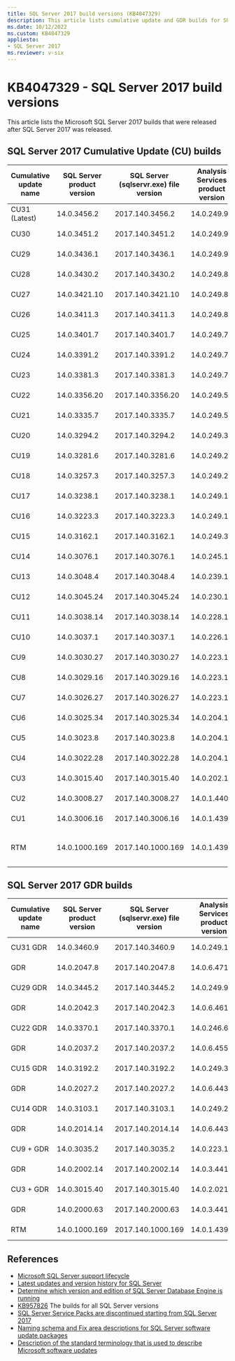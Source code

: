 ```yaml
---
title: SQL Server 2017 build versions (KB4047329)
description: This article lists cumulative update and GDR builds for SQL Server 2017.
ms.date: 10/12/2022
ms.custom: KB4047329
appliesto:
- SQL Server 2017
ms.reviewer: v-six
---
```

# KB4047329 - SQL Server 2017 build versions

This article lists the Microsoft SQL Server 2017 builds that were released after SQL Server 2017 was released.

## SQL Server 2017 Cumulative Update (CU) builds

| Cumulative update name | SQL Server product version | SQL Server (sqlservr.exe) file version | Analysis Services product version | Analysis Services (msmdsrv.exe) file version | Knowledge Base number | Release date |
|------------------------|----------------------------|----------------------------------------|-----------------------------------|----------------------------------------------|-----------------------|--------------------|
| CU31 (Latest)| 14.0.3456.2| 2017.140.3456.2| 14.0.249.94 | 2017.140.249.94| [KB5016884](https://support.microsoft.com/help/5016884) | September 20, 2022 |
| CU30 | 14.0.3451.2| 2017.140.3451.2| 14.0.249.90 | 2017.140.249.90| [KB5013756](https://support.microsoft.com/help/5013756) | July 13, 2022|
| CU29 | 14.0.3436.1| 2017.140.3436.1| 14.0.249.90 | 2017.140.249.90| [KB5010786](https://support.microsoft.com/help/5010786) | March 30, 2022 |
| CU28 | 14.0.3430.2| 2017.140.3430.2| 14.0.249.87 | 2017.140.249.87| [KB5008084](https://support.microsoft.com/help/5008084) | January 13, 2022 |
| CU27 | 14.0.3421.10 | 2017.140.3421.10 | 14.0.249.83 | 2017.140.249.83| [KB5006944](https://support.microsoft.com/help/5006944) | October 27, 2021 |
| CU26 | 14.0.3411.3| 2017.140.3411.3| 14.0.249.83 | 2017.140.249.83| [KB5005226](https://support.microsoft.com/help/5005226) | September 14, 2021 |
| CU25 | 14.0.3401.7| 2017.140.3401.7| 14.0.249.75 | 2017.140.249.75| [KB5003830](https://support.microsoft.com/help/5003830) | July 12, 2021|
| CU24 | 14.0.3391.2| 2017.140.3391.2| 14.0.249.71 | 2017.140.249.71| [KB5001228](https://support.microsoft.com/help/5001228) | May 10, 2021 |
| CU23 | 14.0.3381.3| 2017.140.3381.3| 14.0.249.70 | 2017.140.249.70| [KB5000685](https://support.microsoft.com/help/5000685) | February 24, 2021|
| CU22 | 14.0.3356.20 | 2017.140.3356.20 | 14.0.249.54 | 2017.140.249.54| [KB4577467](https://support.microsoft.com/help/4577467) | September 10, 2020 |
| CU21 | 14.0.3335.7| 2017.140.3335.7| 14.0.249.51 | 2017.140.249.51| [KB4557397](https://support.microsoft.com/help/4557397) | July 01, 2020|
| CU20 | 14.0.3294.2| 2017.140.3294.2| 14.0.249.36 | 2017.140.249.36| [KB4541283](https://support.microsoft.com/help/4541283) | April 07, 2020 |
| CU19 | 14.0.3281.6| 2017.140.3281.6| 14.0.249.28 | 2017.140.249.28| [KB4535007](https://support.microsoft.com/help/4535007) | February 05, 2020|
| CU18 | 14.0.3257.3| 2017.140.3257.3| 14.0.249.21 | 2017.140.249.21| [KB4527377](https://support.microsoft.com/help/4527377) | December 09, 2019|
| CU17 | 14.0.3238.1| 2017.140.3238.1| 14.0.249.17 | 2017.140.249.17| [KB4515579](https://support.microsoft.com/help/4515579) | October 08, 2019 |
| CU16 | 14.0.3223.3 | 2017.140.3223.3 | 14.0.249.14 | 2017.140.249.14| [KB4508218](cumulativeupdate16.md) | August 01, 2019 |
| CU15 | 14.0.3162.1 | 2017.140.3162.1 | 14.0.249.3 | 2017.140.249.3 | [KB4498951](cumulativeupdate15.md) | May 23, 2019 |
| CU14 | 14.0.3076.1 | 2017.140.3076.1 | 14.0.245.1 | 2017.140.245.1 | [KB4484710](cumulativeupdate14.md) | March 25, 2019 |
| CU13 | 14.0.3048.4 | 2017.140.3048.4 | 14.0.239.1 | 2017.140.239.1 | [KB4466404](cumulativeupdate13.md) | December 18, 2018 |
| CU12 | 14.0.3045.24 | 2017.140.3045.24 | 14.0.230.1 | 2017.140.230.1 | [KB4464082](cumulativeupdate12.md) | October 24, 2018 |
| CU11 | 14.0.3038.14 | 2017.140.3038.14 | 14.0.228.1 | 2017.140.228.1 | [KB4462262](cumulativeupdate11.md) | September 20, 2018 |
| CU10 | 14.0.3037.1 | 2017.140.3037.1 | 14.0.226.1 | 2017.140.226.1 | [KB4342123](cumulativeupdate10.md) | August 27, 2018 |
| CU9 | 14.0.3030.27 | 2017.140.3030.27 | 14.0.223.1 | 2017.140.223.1 | [KB4341265](cumulativeupdate9.md) | July 17, 2018 |
| CU8 | 14.0.3029.16 | 2017.140.3029.16 | 14.0.223.1 | 2017.140.223.1 | [KB4338363](cumulativeupdate8.md) | June 21, 2018 |
| CU7 | 14.0.3026.27 | 2017.140.3026.27 | 14.0.223.1 | 2017.140.223.1 | [KB4229789](cumulativeupdate7.md) | May 24, 2018 |
| CU6 | 14.0.3025.34 | 2017.140.3025.34 | 14.0.204.1 | 2017.140.204.1 | [KB4101464](cumulativeupdate6.md) | April 18, 2018 |
| CU5 | 14.0.3023.8 | 2017.140.3023.8 | 14.0.204.1 | 2017.140.204.1 | [KB4092643](cumulativeupdate5.md) | March 21, 2018 |
| CU4 | 14.0.3022.28 | 2017.140.3022.28 | 14.0.204.1 | 2017.140.204.1 | [KB4056498](cumulativeupdate4.md) | February 20, 2018 |
| CU3 | 14.0.3015.40 | 2017.140.3015.40 | 14.0.202.1 | 2017.140.202.1 | [KB4052987](cumulativeupdate3.md) | January 03, 2018 |
| CU2 | 14.0.3008.27 | 2017.140.3008.27 | 14.0.1.440 | 2017.140.1.440 | [KB4052574](cumulativeupdate2.md) | December 05, 2017 |
| CU1 | 14.0.3006.16 | 2017.140.3006.16 | 14.0.1.439 | 2017.140.1.439 | [KB4038634](cumulativeupdate1.md) | October 25, 2017 |
| RTM | 14.0.1000.169 | 2017.140.1000.169 | 14.0.1.439 | 2017.140.1.439 | [SQL Server 2017 release notes](/sql/sql-server/sql-server-2017-release-notes)| September 29, 2017 |

## SQL Server 2017 GDR builds

| Cumulative update name | SQL Server product version | SQL Server (sqlservr.exe) file version | Analysis Services product version | Analysis Services (msmdsrv.exe) file version | Knowledge Base number | Release date |
|------------------------|----------------------------|----------------------------------------|-----------------------------------|----------------------------------------------|-----------------------|--------------------|
| CU31 GDR | 14.0.3460.9 | 2017.140.3460.9 | 14.0.249.106 | 2017.140.249.106 | [KB5021126](https://support.microsoft.com/help/5021126) | February 14, 2023|
| GDR | 14.0.2047.8 | 2017.140.2047.8 | 14.0.6.471 | 2017.140.6.471 | [KB5021127](https://support.microsoft.com/help/5021127) | February 14, 2023|
| CU29 GDR | 14.0.3445.2| 2017.140.3445.2| 14.0.249.90 | 2017.140.249.90| [KB5014553](https://support.microsoft.com/help/5014553) | June 14, 2022|
| GDR| 14.0.2042.3| 2017.140.2042.3| 14.0.6.461| 2017.140.6.461 | [KB5014354](https://support.microsoft.com/help/5014354) | June 14, 2022|
| CU22 GDR | 14.0.3370.1| 2017.140.3370.1| 14.0.246.62 | 2017.140.249.62| [KB4583457](https://support.microsoft.com/help/4583457) | January 21, 2021 |
| GDR| 14.0.2037.2| 2017.140.2037.2| 14.0.6.455| 2017.140.6.455 | [KB4583456](https://support.microsoft.com/help/4583456) | January 21, 2021 |
| CU15 GDR | 14.0.3192.2| 2017.140.3192.2| 14.0.249.3| 2017.140.249.3 | [KB4505225](https://support.microsoft.com/help/4505225) | July 9, 2019 |
| GDR| 14.0.2027.2| 2017.140.2027.2| 14.0.6.443| 2017.140.6.443 | [KB4505224](https://support.microsoft.com/help/4505224) | July 9, 2019 |
| CU14 GDR | 14.0.3103.1| 2017.140.3103.1| 14.0.249.2| 2017.140.249.2 | [KB4494352](https://support.microsoft.com/help/4494352) | May 14, 2019 |
| GDR| 14.0.2014.14 | 2017.140.2014.14 | 14.0.6.443| 2017.140.6.443 | [KB4494351](https://support.microsoft.com/help/4494351) | May 14, 2019 |
| CU9 + GDR| 14.0.3035.2| 2017.140.3035.2| 14.0.223.1| 2017.140.223.1 | [KB4293805](https://support.microsoft.com/help/4293805) | August 14, 2018|
| GDR| 14.0.2002.14 | 2017.140.2002.14 | 14.0.3.441| 2017.140.3.441 | [KB4293803](https://support.microsoft.com/help/4293803) | August 14, 2018|
| CU3 + GDR| 14.0.3015.40 | 2017.140.3015.40 | 14.0.2.021| 2017.140.202.1 | [KB4058562](https://support.microsoft.com/help/4058562) | January 03, 2018 |
| GDR| 14.0.2000.63 | 2017.140.2000.63 | 14.0.3.441| 2017.140.3.441 | [KB4057122](https://support.microsoft.com/help/4057122) | January 03, 2018 |
| RTM| 14.0.1000.169| 2017.140.1000.169| 14.0.1.439| 2017.140.1.439 | NA| September 29, 2017 |

## References

- [Microsoft SQL Server support lifecycle](https://support.microsoft.com/lifecycle/?c2=1044)
- [Latest updates and version history for SQL Server](../download-and-install-latest-updates.md)
- [Determine which version and edition of SQL Server Database Engine is running](../find-my-sql-version.md)
- [KB957826](https://support.microsoft.com/help/957826) The builds for all SQL Server versions
- [SQL Server Service Packs are discontinued starting from SQL Server 2017](https://support.microsoft.com/help/4041553)
- [Naming schema and Fix area descriptions for SQL Server software update packages](../../database-engine/install/windows/naming-schema-and-fix-area.md)
- [Description of the standard terminology that is used to describe Microsoft software updates](../../../windows-client/deployment/standard-terminology-software-updates.md)
